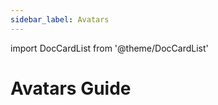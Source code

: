 ```yaml
---
sidebar_label: Avatars
---
```

import DocCardList from '@theme/DocCardList'

# Avatars Guide
<!--
TODO:
-->

<DocCardList />

